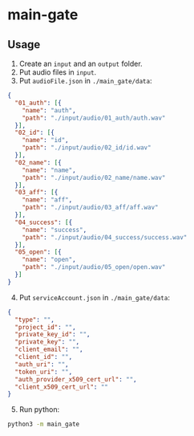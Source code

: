 # main-gate

## Usage

1. Create an `input`  and an `output` folder.
2. Put audio files in `input`.
3. Put `audioFile.json` in `./main_gate/data`:

```json
{
  "01_auth": [{
    "name": "auth",
    "path": "./input/audio/01_auth/auth.wav"
  }],
  "02_id": [{
    "name": "id",
    "path": "./input/audio/02_id/id.wav"
  }],
  "02_name": [{
    "name": "name",
    "path": "./input/audio/02_name/name.wav"
  }],
  "03_aff": [{
    "name": "aff",
    "path": "./input/audio/03_aff/aff.wav"
  }],
  "04_success": [{
    "name": "success",
    "path": "./input/audio/04_success/success.wav"
  }],
  "05_open": [{
    "name": "open",
    "path": "./input/audio/05_open/open.wav"
  }]
}
```

4. Put `serviceAccount.json` in `./main_gate/data`:

```json
{
  "type": "",
  "project_id": "",
  "private_key_id": "",
  "private_key": "",
  "client_email": "",
  "client_id": "",
  "auth_uri": "",
  "token_uri": "",
  "auth_provider_x509_cert_url": "",
  "client_x509_cert_url": ""
}
```
  
5. Run python:

```bash
python3 -m main_gate
```
